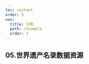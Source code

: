 ```yaml
---
toc: content
order: 5
nav:
  title: 示例
  path: /example
  order: 3
---
```


## 05.世界遗产名录数据资源

<code src= './worldHeritageListDataResources/index.tsx' compact="true" defaultShowCode></code>
